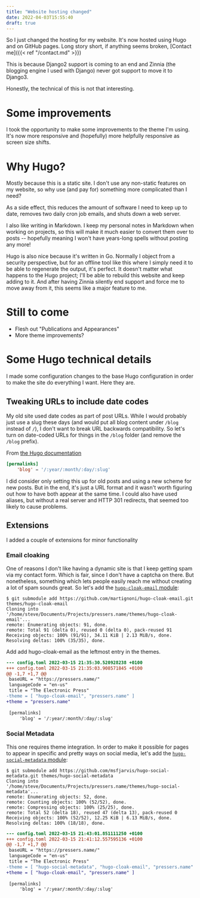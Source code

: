 ```yaml
---
title: "Website hosting changed"
date: 2022-04-03T15:55:40
draft: true
---
```


So I just changed the hosting for my website. It's now hosted using Hugo and on GitHub pages. Long story short, if anything seems broken, [Contact me]({{< ref "/contact.md" >}})

This is because Django2 support is coming to an end and Zinnia (the blogging engine I used with Django) never got support to move it to Django3.

Honestly, the technical of this is not that interesting.

# Some improvements

I took the opportunity to make some improvements to the theme I'm using. It's now more responsive and (hopefully) more helpfully responsive as screen size shifts.

# Why Hugo?

Mostly because this is a static site. I don't use any non-static features on my website, so why use (and pay for) something more complicated than I need?

As a side effect, this reduces the amount of software I need to keep up to date, removes two daily cron job emails, and shuts down a web server.

I also like writing in Markdown. I keep my personal notes in Markdown when working on projects, so this will make it much easier to convert them over to posts -- hopefully meaning I won't have years-long spells without posting any more!

Hugo is also nice because it's written in Go. Normally I object from a security perspective, but for an offline tool like this where I simply need it to be able to regenerate the output, it's perfect. It doesn't matter what happens to the Hugo project; I'll be able to rebuild this website and keep adding to it. And after having Zinnia silently end support and force me to move away from it, this seems like a major feature to me.

# Still to come

* Flesh out "Publications and Appearances"
* More theme improvements?

# Some Hugo technical details

I made some configuration changes to the base Hugo configuration in order to make the site do everything I want. Here they are.

## Tweaking URLs to include date codes

My old site used date codes as part of post URLs. While I would probably just use a slug these days (and would put all blog content under `/blog` instead of `/`), I don't want to break URL backwards compatibility. So let's turn on date-coded URLs for things in the `/blog` folder (and remove the `/blog` prefix).

From [the Hugo documentation](https://gohugo.io/content-management/urls/#permalinks-configuration-example)

```toml
[permalinks]
    'blog' = '/:year/:month/:day/:slug'
```

I did consider only setting this up for old posts and using a new scheme for new posts. But in the end, it's just a URL format and it wasn't worth figuring out how to have both appear at the same time. I could also have used aliases, but without a real server and HTTP 301 redirects, that seemed too likely to cause problems.

## Extensions

I added a couple of extensions for minor functionality

### Email cloaking

One of reasons I don't like having a dynamic site is that I keep getting spam via my contact form. Which is fair, since I don't have a captcha on there. But nonetheless, something which lets people easily reach me without creating a lot of spam sounds great. So let's add the [`hugo-cloak-email` module](https://github.com/martignoni/hugo-cloak-email):

```shell
$ git submodule add https://github.com/martignoni/hugo-cloak-email.git themes/hugo-cloak-email
Cloning into '/home/steve/Documents/Projects/pressers.name/themes/hugo-cloak-email'...
remote: Enumerating objects: 91, done.
remote: Total 91 (delta 0), reused 0 (delta 0), pack-reused 91
Receiving objects: 100% (91/91), 34.11 KiB | 2.13 MiB/s, done.
Resolving deltas: 100% (35/35), done.
```

Add add hugo-cloak-email as the leftmost entry in the themes.

```diff
--- config.toml 2022-03-15 21:35:30.520928238 +0100
+++ config.toml 2022-03-15 21:35:03.908571845 +0100
@@ -1,7 +1,7 @@
 baseURL = "https://pressers.name/"
 languageCode = "en-us"
 title = "The Electronic Press"
-theme = [ "hugo-cloak-email", "pressers.name" ]
+theme = "pressers.name"
 
 [permalinks]
     'blog' = '/:year/:month/:day/:slug'
```

### Social Metadata

This one requires theme integration. In order to make it possible for pages to appear in specific and pretty ways on social media, let's add the [`hugo-social-metadata` module](https://github.com/msfjarvis/hugo-social-metadata):

```shell
$ git submodule add https://github.com/msfjarvis/hugo-social-metadata.git themes/hugo-social-metadata
Cloning into '/home/steve/Documents/Projects/pressers.name/themes/hugo-social-metadata'...
remote: Enumerating objects: 52, done.
remote: Counting objects: 100% (52/52), done.
remote: Compressing objects: 100% (25/25), done.
remote: Total 52 (delta 18), reused 47 (delta 13), pack-reused 0
Receiving objects: 100% (52/52), 12.25 KiB | 6.13 MiB/s, done.
Resolving deltas: 100% (18/18), done.
```

```diff
--- config.toml 2022-03-15 21:43:01.851111250 +0100
+++ config.toml 2022-03-15 21:41:12.557595136 +0100
@@ -1,7 +1,7 @@
 baseURL = "https://pressers.name/"
 languageCode = "en-us"
 title = "The Electronic Press"
-theme = [ "hugo-social-metadata", "hugo-cloak-email", "pressers.name" ]
+theme = [ "hugo-cloak-email", "pressers.name" ]
 
 [permalinks]
     'blog' = '/:year/:month/:day/:slug'
```
